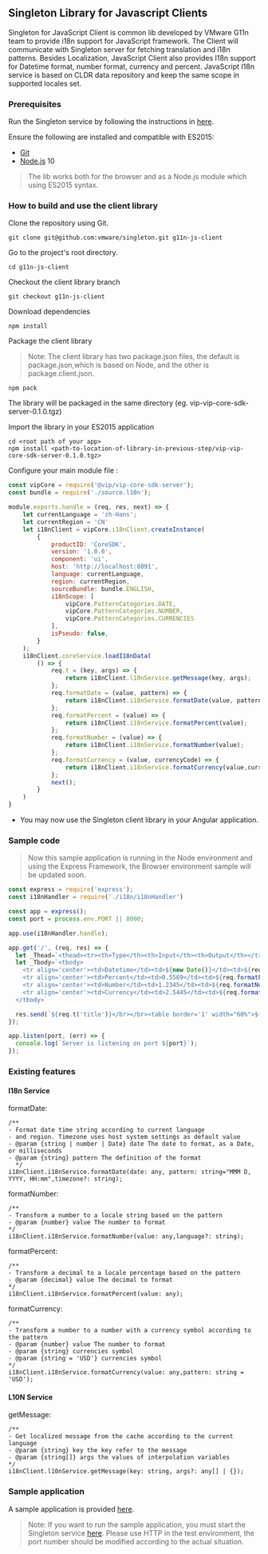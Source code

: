 ## Singleton Library for Javascript Clients

Singleton for JavaScript Client is common lib developed by VMware G11n team to provide i18n support for JavaScript framework. The Client will communicate with Singleton server for fetching translation and i18n patterns. Besides Localization, JavaScript Client also provides I18n support for Datetime format, number format, currency and percent. JavaScript I18n service is based on CLDR data repository and keep the same scope in supported locales set.

###  Prerequisites

Run the Singleton service by following the instructions in [here](https://github.com/vmware/singleton/blob/master/README.md).

Ensure the following are installed and compatible with ES2015:

- [Git](https://git-scm.com/downloads)
- [Node.js](https://nodejs.org/en/download/package-manager/) 10

> The lib works both for the browser and as a Node.js module which using ES2015 syntax.

###  How to build and use the client library

Clone the repository using Git.

```
git clone git@github.com:vmware/singleton.git g11n-js-client
```

Go to the project's root directory.

```
cd g11n-js-client
```

Checkout the client library branch

```
git checkout g11n-js-client
```

Download dependencies

```
npm install
```

Package the client library

> Note: The client library has two package.json files, the default is package.json,which is based on Node, and the other is package.client.json.

```
npm pack
```

The library will be packaged in the same directory (eg. vip-vip-core-sdk-server-0.1.0.tgz)

Import the library in your ES2015 application

```
cd <root path of your app>
npm install <path-to-location-of-library-in-previous-step/vip-vip-core-sdk-server-0.1.0.tgz>
```

Configure your main module file :

```js
const vipCore = require('@vip/vip-core-sdk-server');
const bundle = require('./source.l10n');

module.exports.handle = (req, res, next) => {
    let currentLanguage = 'zh-Hans';
    let currentRegion = 'CN'
    let i18nClient = vipCore.i18nClient.createInstance(
        {
            productID: 'CoreSDK',
            version: '1.0.0',
            component: 'ui',
            host: 'http://localhost:8091',
            language: currentLanguage,
            region: currentRegion,
            sourceBundle: bundle.ENGLISH,
            i18nScope: [
                vipCore.PatternCategories.DATE,
                vipCore.PatternCategories.NUMBER,
                vipCore.PatternCategories.CURRENCIES
            ],
            isPseudo: false,
        }
    );
    i18nClient.coreService.loadI18nData(
        () => {
            req.t = (key, args) => {
                return i18nClient.l10nService.getMessage(key, args);
            };
            req.formatDate = (value, pattern) => {
                return i18nClient.i18nService.formatDate(value, pattern);
            };
            req.formatPercent = (value) => {
                return i18nClient.i18nService.formatPercent(value);
            };
            req.formatNumber = (value) => {
                return i18nClient.i18nService.formatNumber(value);
            };
            req.formatCurrency = (value, currencyCode) => {
                return i18nClient.i18nService.formatCurrency(value,currencyCode);
            };
            next();
        }
    )
}
```

- You may now use the Singleton client library in your Angular application.

###  Sample code

> Now this sample application is running in the Node environment and using the Express Framework, the Browser environment sample will be updated soon.

```js
const express = require('express');
const i18nHandler = require('./i18n/i18nHandler')

const app = express();
const port = process.env.PORT || 8000;

app.use(i18nHandler.handle);

app.get('/', (req, res) => {
  let _Thead=`<thead><tr><th>Type</th><th>Input</th><th>Output</th></tr></thead>`
  let _Tbody=`<tbody>
    <tr align='center'><td>Datetime</td><td>${new Date()}</td><td>${req.formatDate(new Date(),'medium')}</td></tr>
    <tr align='center'><td>Percent</td><td>0.5569</td><td>${req.formatPercent('0.5569')}</td></tr>
    <tr align='center'><td>Number</td><td>1.2345</td><td>${req.formatNumber('1.2345')}</td></tr>
    <tr align='center'><td>Currency</td><td>2.5445</td><td>${req.formatCurrency('2.5445','USD')}</td></tr>
  </tbody>`

  res.send(`${req.t('title')}</br></br><table border='1' width="60%">${_Thead}${_Tbody}</table>`);
});

app.listen(port, (err) => {
  console.log(`Server is listening on port ${port}`);
});

```

###  Existing features

####  I18n Service

formatDate:

```
/**
- Format date time string according to current language
- and region. Timezone uses host system settings as default value
- @param {string | number | Date} date The date to format, as a Date, or milliseconds
- @param {string} pattern The definition of the format
  */
i18nClient.i18nService.formatDate(date: any, pattern: string="MMM D, YYYY, HH:mm",timezone?: string); 

```

formatNumber:

```
/**
- Transform a number to a locale string based on the pattern
- @param {number} value The number to format
*/
i18nClient.i18nService.formatNumber(value: any,language?: string); 

```

formatPercent:

```
/**
- Transform a decimal to a locale percentage based on the pattern
- @param {decimal} value The decimal to format
*/
i18nClient.i18nService.formatPercent(value: any);

```

formatCurrency:

```
/**
- Transform a number to a number with a currency symbol according to the pattern
- @param {number} value The number to format
- @param {string} currencies symbol
- @param {string = 'USD'} currencies symbol
*/ 
i18nClient.i18nService.formatCurrency(value: any,pattern: string = 'USD'); 

```

####  L10N Service

getMessage:

```
/**
- Get localized message from the cache according to the current language
- @param {string} key the key refer to the message
- @param {string[]} args the values of interpolation variables
*/
i18nClient.l10nService.getMessage(key: string, args?: any[] | {});

```

### Sample application

A sample application is provided [here](https://github.com/vmware/singleton/tree/g11n-js-client/samples/server/express).

> Note: If you want to run the sample application, you must start the Singleton service [here](https://github.com/vmware/singleton/blob/master/README.md). Please use HTTP in the test environment, the port number should be modified according to the actual situation.
